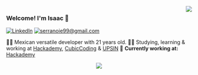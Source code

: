 <img align="right" src="https://github-readme-stats.vercel.app/api?username=isaacsa51&hide_border=true&hide_rank=true&show_icons=true&title_color=378AFC&text_color=C9D1D9&bg_color=00000000">

### Welcome! I'm Isaac :wave:

[![LinkedIn](https://img.shields.io/badge/LinkedIn-0077B5?style=for-the-badge&logo=linkedin&logoColor=white)](https://www.linkedin.com/in/serranoie/)
[![serranoie99@gmail.com](https://img.shields.io/badge/Gmail-D14836?style=for-the-badge&logo=gmail&logoColor=white)](mailto:serranoie99@gmail.com)

👨‍💻 Mexican versatile developer with 21 years old.
👨‍🎓 Studying, learning & working at [Hackademy](https://www.hackademy.mx/), [CubicCoding](https://www.cubiccoding.mx/) & [UPSIN](http://upsin.edu.mx/)
🚧 **Currently working at:** [Hackademy](https://www.hackademy.mx/)

<p align="center">
    <img src="https://github-readme-stats.vercel.app/api/top-langs/?username=isaacsa51&layout=compact&theme=dark&hide_border=true&hide_rank=false&show_icons=true&title_color=606060&text_color=606060&bg_color=00000000">
</p>
